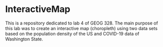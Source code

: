 # **InteractiveMap**

This is a repository dedicated to lab 4 of GEOG 328. The main purpose of this lab was to create an interactive map (choropleth) using two data sets based on the population density of the US and COVID-19 data of Washington State.
